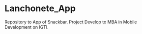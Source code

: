 # Lanchonete_App
Repository to App of Snackbar. Project Develop to MBA in Mobile Development on IGTI.
